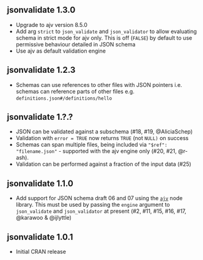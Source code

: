 ## jsonvalidate 1.3.0

* Upgrade to ajv version 8.5.0
* Add arg `strict` to `json_validate` and `json_validator` to allow evaluating schema in strict mode for ajv only. This is off (`FALSE`) by default to use permissive behaviour detailed in JSON schema
* Use ajv as default validation engine

## jsonvalidate 1.2.3

* Schemas can use references to other files with JSON pointers i.e. schemas can reference parts of other files e.g. `definitions.json#/definitions/hello`

## jsonvalidate 1.?.?

* JSON can be validated against a subschema (#18, #19, @AliciaSchep)
* Validation with `error = TRUE` now returns `TRUE` (not `NULL)` on success
* Schemas can span multiple files, being included via `"$ref": "filename.json"` - supported with the ajv engine only (#20, #21, @r-ash).
* Validation can be performed against a fraction of the input data (#25)

## jsonvalidate 1.1.0

* Add support for JSON schema draft 06 and 07 using the [`ajv`](https://github.com/epoberezkin/ajv) node library.  This must be used by passing the `engine` argument to `json_validate` and `json_validator` at present (#2, #11, #15, #16, #17, @karawoo & @ijlyttle)

## jsonvalidate 1.0.1

* Initial CRAN release
